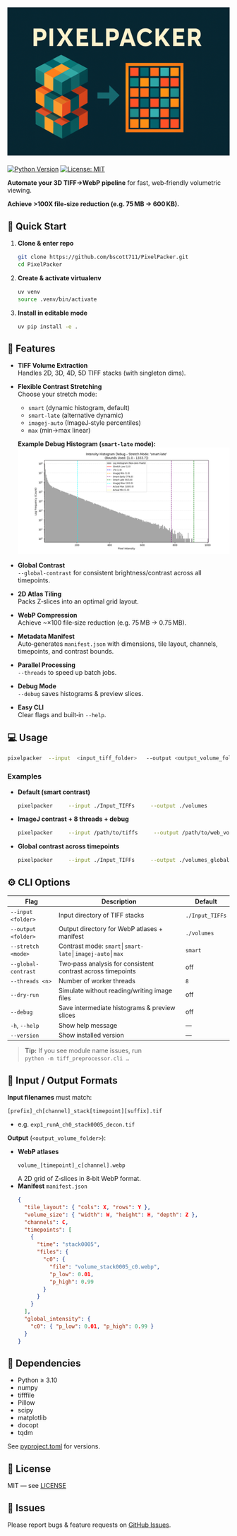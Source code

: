 ![Banner](Banner.png)
---

[![Python Version](https://img.shields.io/pypi/pyversions/pixelpacker)](https://pypi.org/project/pixelpacker/) [![License: MIT](https://img.shields.io/badge/License-MIT-yellow.svg)](https://opensource.org/licenses/MIT)

**Automate your 3D TIFF→WebP pipeline** for fast, web‑friendly volumetric viewing. 

**Achieve >100X file‑size reduction (e.g. 75 MB → 600 KB).**



## 🚀 Quick Start

1. **Clone & enter repo**  
   ```bash
   git clone https://github.com/bscott711/PixelPacker.git
   cd PixelPacker
   ```
2. **Create & activate virtualenv**  
   ```bash
   uv venv
   source .venv/bin/activate
   ```
3. **Install in editable mode**  
   ```bash
   uv pip install -e .
   ```



## 🎨 Features

- **TIFF Volume Extraction**  
  Handles 2D, 3D, 4D, 5D TIFF stacks (with singleton dims).
- **Flexible Contrast Stretching**  
  Choose your stretch mode:  
  - `smart` (dynamic histogram, default)  
  - `smart-late` (alternative dynamic)  
  - `imagej-auto` (ImageJ‑style percentiles)  
  - `max` (min→max linear)

  **Example Debug Histogram (`smart-late` mode):**
        ![Example Debug Histogram Plot](./debug_hist_example.png "PixelPacker Debug Histogram")

- **Global Contrast**  
  `--global-contrast` for consistent brightness/contrast across all timepoints.
- **2D Atlas Tiling**  
  Packs Z‑slices into an optimal grid layout.
- **WebP Compression**  
  Achieve ~×100 file‑size reduction (e.g. 75 MB → 0.75 MB).
- **Metadata Manifest**  
  Auto‑generates `manifest.json` with dimensions, tile layout, channels, timepoints, and contrast bounds.
- **Parallel Processing**  
  `--threads` to speed up batch jobs.
- **Debug Mode**  
  `--debug` saves histograms & preview slices.
- **Easy CLI**  
  Clear flags and built‑in `--help`.



## 💻 Usage

```bash
pixelpacker  --input  <input_tiff_folder>   --output <output_volume_folder>   [OPTIONS]
```

### Examples

- **Default (smart contrast)**  
  ```bash
  pixelpacker     --input ./Input_TIFFs     --output ./volumes
  ```
- **ImageJ contrast + 8 threads + debug**  
  ```bash
  pixelpacker     --input /path/to/tiffs     --output /path/to/web_volumes     --stretch imagej-auto     --threads 8     --debug
  ```
- **Global contrast across timepoints**  
  ```bash
  pixelpacker     --input ./Input_TIFFs     --output ./volumes_global     --global-contrast
  ```



## ⚙️ CLI Options

| Flag                   | Description                                                                                          | Default        |
|------------------------|------------------------------------------------------------------------------------------------------|----------------|
| `--input <folder>`     | Input directory of TIFF stacks                                                                      | `./Input_TIFFs`|
| `--output <folder>`    | Output directory for WebP atlases + manifest                                                        | `./volumes`    |
| `--stretch <mode>`     | Contrast mode: `smart`│`smart-late`│`imagej-auto`│`max`                                                | `smart`        |
| `--global-contrast`    | Two‑pass analysis for consistent contrast across timepoints                                          | off            |
| `--threads <n>`        | Number of worker threads                                                                            | `8`            |
| `--dry-run`            | Simulate without reading/writing image files                                                         | off            |
| `--debug`              | Save intermediate histograms & preview slices                                                        | off            |
| `-h`, `--help`         | Show help message                                                                                   | —              |
| `--version`            | Show installed version                                                                              | —              |

> **Tip:** If you see module name issues, run  
> `python -m tiff_preprocessor.cli …`


## 📂 Input / Output Formats

**Input filenames** must match:  
```
[prefix]_ch[channel]_stack[timepoint][suffix].tif
```
- e.g. `exp1_runA_ch0_stack0005_decon.tif`

**Output** (`<output_volume_folder>`):  
- **WebP atlases**  
  ```
  volume_[timepoint]_c[channel].webp
  ```
  A 2D grid of Z‑slices in 8‑bit WebP format.  
- **Manifest** `manifest.json`  
  ```json
  {
    "tile_layout": { "cols": X, "rows": Y },
    "volume_size": { "width": W, "height": H, "depth": Z },
    "channels": C,
    "timepoints": [
      {
        "time": "stack0005",
        "files": {
          "c0": {
            "file": "volume_stack0005_c0.webp",
            "p_low": 0.01,
            "p_high": 0.99
          }
        }
      }
    ],
    "global_intensity": {
      "c0": { "p_low": 0.01, "p_high": 0.99 }
    }
  }
  ```


## 🔗 Dependencies

- Python ≥ 3.10  
- numpy  
- tifffile  
- Pillow  
- scipy  
- matplotlib  
- docopt  
- tqdm  

See [pyproject.toml](pyproject.toml) for versions.



## 📄 License

MIT — see [LICENSE](LICENSE)


## 🐛 Issues

Please report bugs & feature requests on [GitHub Issues](https://github.com/bscott711/PixelPacker/issues).
